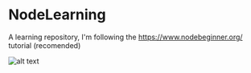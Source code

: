 # NodeLearning
A learning repository, I'm following the https://www.nodebeginner.org/ tutorial (recomended)

![alt text](https://cdn-images-1.medium.com/max/2000/1*aeWo6e6FC8InJwBl3TmpDw.jpeg)

